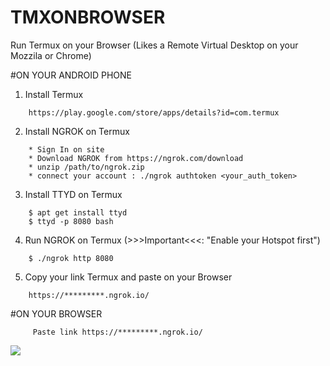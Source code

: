 # TMXONBROWSER
Run Termux on your Browser (Likes a Remote Virtual Desktop on your Mozzila or Chrome)

#ON YOUR ANDROID PHONE
1. Install Termux
```
    https://play.google.com/store/apps/details?id=com.termux
```
2. Install NGROK on Termux
```
    * Sign In on site
    * Download NGROK from https://ngrok.com/download
    * unzip /path/to/ngrok.zip 
    * connect your account : ./ngrok authtoken <your_auth_token>
```
3. Install TTYD on Termux
```
    $ apt get install ttyd
    $ ttyd -p 8080 bash
```
4. Run NGROK on Termux (>>>Important<<<: "Enable your Hotspot first") 
```
    $ ./ngrok http 8080
```
5. Copy your link Termux and paste on your Browser
```
    https://*********.ngrok.io/
```
#ON YOUR BROWSER
```
     Paste link https://*********.ngrok.io/
```
![](https://github.com/setowibowo82/temuxonbrowser/blob/main/SC.jpg)
